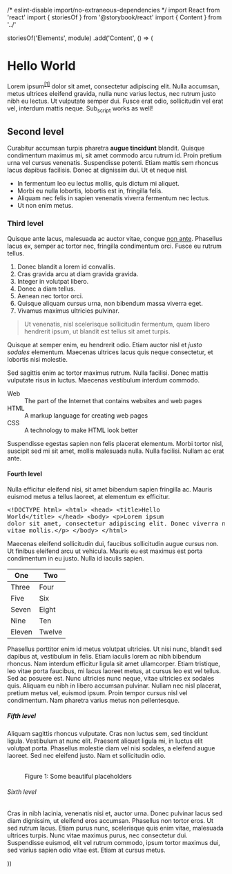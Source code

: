/* eslint-disable import/no-extraneous-dependencies */
import React from 'react'
import { storiesOf } from '@storybook/react'
import { Content } from '../'

storiesOf('Elements', module)
  .add('Content', () => (
    <Content>
      <h1>Hello World</h1>
      <p>
        Lorem ipsum<sup><a href="/">[1]</a></sup>
        dolor sit amet, consectetur adipiscing elit.
        Nulla accumsan, metus ultrices eleifend gravida,
        nulla nunc varius lectus, nec rutrum justo nibh eu lectus.
        Ut vulputate semper dui.
        Fusce erat odio, sollicitudin vel erat vel, interdum mattis neque.
        Sub<sub>script</sub> works as well!
      </p>
      <h2>Second level</h2>
      <p>
        Curabitur accumsan turpis pharetra <strong>augue tincidunt</strong> blandit.
        Quisque condimentum maximus mi, sit amet commodo arcu rutrum id.
        Proin pretium urna vel cursus venenatis. Suspendisse potenti.
        Etiam mattis sem rhoncus lacus dapibus facilisis.
        Donec at dignissim dui. Ut et neque nisl.
      </p>
      <ul>
        <li>In fermentum leo eu lectus mollis, quis dictum mi aliquet.</li>
        <li>Morbi eu nulla lobortis, lobortis est in, fringilla felis.</li>
        <li>Aliquam nec felis in sapien venenatis viverra fermentum nec lectus.</li>
        <li>Ut non enim metus.</li>
      </ul>
      <h3>Third level</h3>
      <p>
        Quisque ante lacus, malesuada ac auctor vitae, congue <a href="/">non ante</a>. Phasellus lacus ex, semper ac tortor nec, fringilla condimentum orci. Fusce eu rutrum tellus.
      </p>
      <ol>
        <li>Donec blandit a lorem id convallis.</li>
        <li>Cras gravida arcu at diam gravida gravida.</li>
        <li>Integer in volutpat libero.</li>
        <li>Donec a diam tellus.</li>
        <li>Aenean nec tortor orci.</li>
        <li>Quisque aliquam cursus urna, non bibendum massa viverra eget.</li>
        <li>Vivamus maximus ultricies pulvinar.</li>
      </ol>
      <blockquote>
        Ut venenatis,
        nisl scelerisque sollicitudin fermentum,
        quam libero hendrerit ipsum,
        ut blandit est tellus sit amet turpis.
      </blockquote>
      <p>
        Quisque at semper enim, eu hendrerit odio.
        Etiam auctor nisl et <em>justo sodales</em> elementum.
        Maecenas ultrices lacus quis neque consectetur, et lobortis nisi molestie.
      </p>
      <p>
        Sed sagittis enim ac tortor maximus rutrum.
        Nulla facilisi. Donec mattis vulputate risus in luctus.
        Maecenas vestibulum interdum commodo.
      </p>
      <dl>
        <dt>Web</dt>
        <dd>The part of the Internet that contains websites and web pages</dd>
        <dt>HTML</dt>
        <dd>A markup language for creating web pages</dd>
        <dt>CSS</dt>
        <dd>A technology to make HTML look better</dd>
      </dl>
      <p>
        Suspendisse egestas sapien non felis placerat elementum.
        Morbi tortor nisl, suscipit sed mi sit amet, mollis malesuada nulla.
        Nulla facilisi. Nullam ac erat ante.
      </p>
      <h4>Fourth level</h4>
      <p>
        Nulla efficitur eleifend nisi, sit amet bibendum sapien fringilla ac.
        Mauris euismod metus a tellus laoreet, at elementum ex efficitur.
      </p>
      <pre>
        &lt;!DOCTYPE html&gt;
        &lt;html&gt;
          &lt;head&gt;
            &lt;title&gt;Hello World&lt;/title&gt;
          &lt;/head&gt;
          &lt;body&gt;
            &lt;p&gt;Lorem ipsum dolor sit amet,
            consectetur adipiscing elit. Donec viverra nec nulla vitae mollis.&lt;/p&gt;
          &lt;/body&gt;
        &lt;/html&gt;
      </pre>
      <p>
        Maecenas eleifend sollicitudin dui, faucibus sollicitudin augue cursus non.
        Ut finibus eleifend arcu ut vehicula.
        Mauris eu est maximus est porta condimentum in eu justo.
        Nulla id iaculis sapien.
      </p>
      <table>
        <thead>
          <tr>
            <th>One</th>
            <th>Two</th>
          </tr>
        </thead>
        <tbody>
          <tr>
            <td>Three</td>
            <td>Four</td>
          </tr>
          <tr>
            <td>Five</td>
            <td>Six</td>
          </tr>
          <tr>
            <td>Seven</td>
            <td>Eight</td>
          </tr>
          <tr>
            <td>Nine</td>
            <td>Ten</td>
          </tr>
          <tr>
            <td>Eleven</td>
            <td>Twelve</td>
          </tr>
        </tbody>
      </table>
      <p>
        Phasellus porttitor enim id metus volutpat ultricies.
        Ut nisi nunc, blandit sed dapibus at, vestibulum in felis.
        Etiam iaculis lorem ac nibh bibendum rhoncus.
        Nam interdum efficitur ligula sit amet ullamcorper.
        Etiam tristique,
        leo vitae porta faucibus,
        mi lacus laoreet metus,
        at cursus leo est vel tellus.
        Sed ac posuere est.
        Nunc ultricies nunc neque, vitae ultricies ex sodales quis.
        Aliquam eu nibh in libero accumsan pulvinar.
        Nullam nec nisl placerat, pretium metus vel, euismod ipsum.
        Proin tempor cursus nisl vel condimentum.
        Nam pharetra varius metus non pellentesque.
      </p>
      <h5>Fifth level</h5>
      <p>
        Aliquam sagittis rhoncus vulputate.
        Cras non luctus sem, sed tincidunt ligula.
        Vestibulum at nunc elit.
        Praesent aliquet ligula mi, in luctus elit volutpat porta.
        Phasellus molestie diam vel nisi sodales, a eleifend augue laoreet.
        Sed nec eleifend justo. Nam et sollicitudin odio.
      </p>
      <figure>
        <img src="https://bulma.io/images/placeholders/256x256.png" alt="" />
        <img src="https://bulma.io/images/placeholders/256x256.png" alt="" />
        <figcaption>
          Figure 1: Some beautiful placeholders
        </figcaption>
      </figure>
      <h6>Sixth level</h6>
      <p>
        Cras in nibh lacinia, venenatis nisi et, auctor urna.
        Donec pulvinar lacus sed diam dignissim, ut eleifend eros accumsan.
        Phasellus non tortor eros. Ut sed rutrum lacus.
        Etiam purus nunc, scelerisque quis enim vitae, malesuada ultrices turpis.
        Nunc vitae maximus purus, nec consectetur dui.
        Suspendisse euismod, elit vel rutrum commodo,
        ipsum tortor maximus dui, sed varius sapien odio vitae est.
        Etiam at cursus metus.
      </p>
    </Content>
  ))
